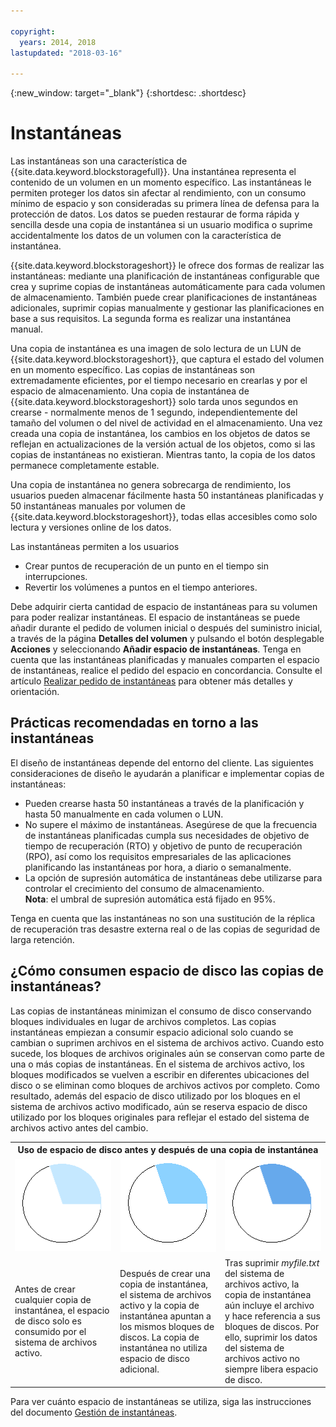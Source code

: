```yaml
---

copyright:
  years: 2014, 2018
lastupdated: "2018-03-16"

---
```

{:new_window: target="_blank"}
{:shortdesc: .shortdesc}

# Instantáneas

Las instantáneas son una característica de {{site.data.keyword.blockstoragefull}}. Una instantánea representa el contenido de un volumen en un momento específico. Las instantáneas le permiten proteger los datos sin afectar al rendimiento, con un consumo mínimo de espacio y son consideradas su primera línea de defensa para la protección de datos. Los datos se pueden restaurar de forma rápida y sencilla desde una copia de instantánea si un usuario modifica o suprime accidentalmente los datos de un volumen con la característica de instantánea.

{{site.data.keyword.blockstorageshort}} le ofrece dos formas de realizar las instantáneas: mediante una planificación de instantáneas configurable que crea y suprime copias de instantáneas automáticamente para cada volumen de almacenamiento. También puede crear planificaciones de instantáneas adicionales, suprimir copias manualmente y gestionar las planificaciones en base a sus requisitos. La segunda forma es realizar una instantánea manual.

Una copia de instantánea es una imagen de solo lectura de un LUN de {{site.data.keyword.blockstorageshort}}, que captura el estado del volumen en un momento específico. Las copias de instantáneas son extremadamente eficientes, por el tiempo necesario en crearlas y por el espacio de almacenamiento. Una copia de instantánea de {{site.data.keyword.blockstorageshort}} solo tarda unos segundos en crearse - normalmente menos de 1 segundo, independientemente del tamaño del volumen o del nivel de actividad en el almacenamiento. Una vez creada una copia de instantánea, los cambios en los objetos de datos se reflejan en actualizaciones de la versión actual de los objetos, como si las copias de instantáneas no existieran. Mientras tanto, la copia de los datos permanece completamente estable. 

Una copia de instantánea no genera sobrecarga de rendimiento, los usuarios pueden almacenar fácilmente hasta 50 instantáneas planificadas y 50 instantáneas manuales por volumen de {{site.data.keyword.blockstorageshort}}, todas ellas accesibles como solo lectura y versiones online de los datos.


Las instantáneas permiten a los usuarios

- Crear puntos de recuperación de un punto en el tiempo sin interrupciones.
- Revertir los volúmenes a puntos en el tiempo anteriores.

Debe adquirir cierta cantidad de espacio de instantáneas para su volumen para poder realizar instantáneas. El espacio de instantáneas se puede añadir durante el pedido de volumen inicial o después del suministro inicial, a través de la página **Detalles del volumen** y pulsando el botón desplegable **Acciones** y seleccionando **Añadir espacio de instantáneas**. Tenga en cuenta que las instantáneas planificadas y manuales comparten el espacio de instantáneas, realice el pedido del espacio en concordancia. Consulte el artículo [Realizar pedido de instantáneas](ordering-snapshots.html) para obtener más detalles y orientación.

## Prácticas recomendadas en torno a las instantáneas

El diseño de instantáneas depende del entorno del cliente. Las siguientes consideraciones de diseño le ayudarán a planificar e implementar copias de instantáneas: 
- 	Pueden crearse hasta 50 instantáneas a través de la planificación y hasta 50 manualmente en cada volumen o LUN. 
- 	No supere el máximo de instantáneas. Asegúrese de que la frecuencia de instantáneas planificadas cumpla sus necesidades de objetivo de tiempo de recuperación (RTO) y objetivo de punto de recuperación (RPO), así como los requisitos empresariales de las aplicaciones planificando las instantáneas por hora, a diario o semanalmente. 
- 	La opción de supresión automática de instantáneas debe utilizarse para controlar el crecimiento del consumo de almacenamiento. <br/>
    **Nota**: el umbral de supresión automática está fijado en 95%.
    
Tenga en cuenta que las instantáneas no son una sustitución de la réplica de recuperación tras desastre externa real o de las copias de seguridad de larga retención.
    
## ¿Cómo consumen espacio de disco las copias de instantáneas?

Las copias de instantáneas minimizan el consumo de disco conservando bloques individuales en lugar de archivos completos. Las copias instantáneas empiezan a consumir espacio adicional solo cuando se cambian o suprimen archivos en el sistema de archivos activo. Cuando esto sucede, los bloques de archivos originales aún se conservan como parte de una o más copias de instantáneas.
En el sistema de archivos activo, los bloques modificados se vuelven a escribir en diferentes ubicaciones del disco o se eliminan como bloques de archivos activos por completo. Como resultado, además del espacio de disco utilizado por los bloques en el sistema de archivos activo modificado, aún se reserva espacio de disco utilizado por los bloques originales para reflejar el estado del sistema de archivos activo antes del cambio.

<table>
    <colgroup>
      <col style="width: 33.3%;"/>
      <col style="width: 33.3%;"/>
      <col style="width: 33.3%;"/>
    </colgroup>
    <tbody>
      <tr>
        <th colspan="3" style="border: 0.0px;text-align: center;">Uso de espacio de disco antes y después de una copia de instantánea</th>
     </tr><tr>
        <td style="border: 0.0px;text-align: center;"><img src="/images/bfcircle1.png" alt="Antes de una copia de instantánea"></td>
        <td style="border: 0.0px;text-align: center;"><img src="/images/bfcircle3.png" alt="Después de una copia de instantánea"></td>
        <td style="border: 0.0px;text-align: center;"><img src="/images/bfcircle2.png" alt="Cambios después de una copia de instantánea"></td>
     </tr><tr>
        <td style="border: 0.0px;">Antes de crear cualquier copia de instantánea, el espacio de disco solo es consumido por el sistema de archivos activo.</td>
        <td style="border: 0.0px;">Después de crear una copia de instantánea, el sistema de archivos activo y la copia de instantánea apuntan a los mismos bloques de discos. La copia de instantánea no utiliza espacio de disco adicional.</td>
        <td style="border: 0.0px;">Tras suprimir <i>myfile.txt</i> del sistema de archivos activo, la copia de instantánea aún incluye el archivo y hace referencia a sus bloques de discos. Por ello, suprimir los datos del sistema de archivos activo no siempre libera espacio de disco.</td>
      </tr>
    </tbody>
</table>

Para ver cuánto espacio de instantáneas se utiliza, siga las instrucciones del documento [Gestión de instantáneas](working-with-snapshots.html).






